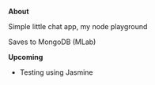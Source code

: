 <b>About</b>
<p>Simple little chat app, my node playground</p>
<p>Saves to MongoDB (MLab)</p>

<b>Upcoming</b>
<ul>
  <li>Testing using Jasmine</li>
</ul>
